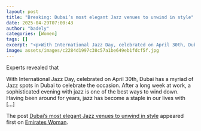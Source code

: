 ```yaml
---
layout: post
title: "Breaking: Dubai’s most elegant Jazz venues to unwind in style"
date: 2025-04-29T07:00:43
author: "badely"
categories: [Women]
tags: []
excerpt: "<p>With International Jazz Day, celebrated on April 30th, Dubai has a myriad of Jazz spots in Dubai to celebrate the occasion. After a long week at wo"
image: assets/images/c2284d1997c38c57a1be649eb1fdcf5f.jpg
---
```


Experts revealed that <p>With International Jazz Day, celebrated on April 30th, Dubai has a myriad of Jazz spots in Dubai to celebrate the occasion. After a long week at work, a sophisticated evening with jazz is one of the best ways to wind down. Having been around for years, jazz has become a staple in our lives with [&#8230;]</p>
<p>The post <a href="https://emirateswoman.com/elegant-jazz-spots-to-visit-in-dubai/" rel="nofollow">Dubai’s most elegant Jazz venues to unwind in style</a> appeared first on <a href="https://emirateswoman.com" rel="nofollow">Emirates Woman</a>.</p>

